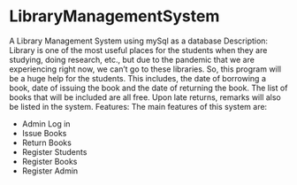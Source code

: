 # LibraryManagementSystem
A Library Management System using mySql as a database
Description:
Library is one of the most useful places for the students when they are
studying, doing research, etc., but due to the pandemic that we are experiencing right
now, we can’t go to these libraries. So, this program will be a huge help for the
students. This includes, the date of borrowing a book, date of issuing the book and the
date of returning the book. The list of books that will be included are all free. Upon
late returns, remarks will also be listed in the system.
Features:
The main features of this system are:
- Admin Log in
- Issue Books
- Return Books
- Register Students
- Register Books
- Register Admin
